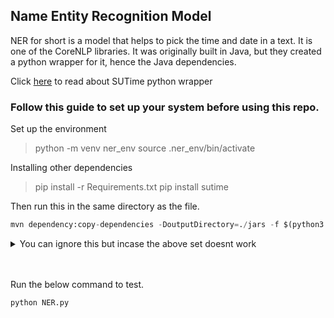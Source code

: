 ## Name Entity Recognition Model


NER for short is a model that helps to pick the time and date in a text. It is one of the CoreNLP libraries. 
It was originally built in Java, but they created a python wrapper for it, hence the Java dependencies.

Click [here](https://github.com/FraBle/python-sutime) to read about SUTime python wrapper



### Follow this guide to set up your system before using this repo.

Set up the environment
> python -m venv ner_env
> source .ner_env/bin/activate

Installing other dependencies
> pip install -r Requirements.txt
> pip install sutime

Then run this in the same directory as the file.
> 
```python
mvn dependency:copy-dependencies -DoutputDirectory=./jars -f $(python3 -c 'import importlib; import pathlib; print(pathlib.Path(importlib.util.find_spec("sutime").origin).parent / "pom.xml")') 
```
<details><summary>You can ignore this but incase the above set doesnt work </summary>
<p>Firstly, install java jdk on your system,  from [here](https://www.oracle.com/java/technologies/downloads/)
install mvn - not sure you might need this if windows
</details>

<br>
<br>


Run the below command to test. 
```python
python NER.py
```

